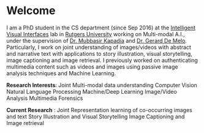 # Welcome

I am a PhD student in the CS department (since Sep 2016) at the [Intelligent Visual Interfaces](https://ivi.cs.rutgers.edu/) lab in [Rutgers University](https://www.cs.rutgers.edu/) working on Multi-modal A.I., under the supervision of [Dr. Mubbasir Kapadia](https://www.cs.rutgers.edu/people/professors/details/mubbasir-kapadia) and [Dr. Gerard De Melo](http://gerard.demelo.org/). Particularly, I work on joint understanding of images/videos with abstract and narrative text with applications to story illustration, 
visual storytelling, image captioning and image retrieval. I previously worked on authenticating multimedia content 
such as videos and images using passive image analysis techniques and Machine Learning. 


**Research Interests**: Joint Multi-modal data understanding
                        Computer Vision
                        Natural Language Processing
                        Machine/Deep Learning
                        Image/Video Analysis
                        Multimedia Forensics


**Current Research**  : Joint Representation learning of co-occurring images and text
                        Story Illustration and Visual Storytelling
                        Image Captioning and Image retrieval
                        

